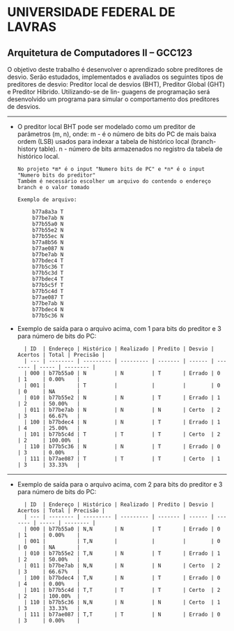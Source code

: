 # UNIVERSIDADE FEDERAL DE LAVRAS

## Arquitetura de Computadores II – GCC123

O objetivo deste trabalho é desenvolver o aprendizado sobre preditores de desvio. Serão
estudados, implementados e avaliados os seguintes tipos de preditores de desvio: Preditor
local de desvios (BHT), Preditor Global (GHT) e Preditor Híbrido. Utilizando-se de lin-
guagens de programação será desenvolvido um programa para simular o comportamento
dos preditores de desvios.

---

- O preditor local BHT pode ser modelado como um preditor de parâmetros (m, n),
  onde:
  m - é o número de bits do PC de mais baixa ordem (LSB) usados para indexar a
  tabela de histórico local (branch-history table).
  n - número de bits armazenados no registro da tabela de histórico local.

      No projeto *m* é o input "Numero bits de PC" e *n* é o input "Numero bits do preditor"
      Também é necessário escolher um arquivo do contendo o endereço branch e o valor tomado

      Exemplo de arquivo:

```
		b77a8a3a T
		b77be7ab N
		b77b55a0 N
		b77b55e2 N
		b77b55ec N
		b77a8b56 N
		b77ae087 N
		b77be7ab N
		b77bdec4 T
		b77b5c36 T
		b77b5c3d T
		b77bdec4 T
		b77b5c5f T
		b77b5c4d T
		b77ae087 T
		b77be7ab N
		b77bdec4 N
		b77b5c36 N

```

- Exemplo de saída para o arquivo acima, com 1 para bits do preditor e 3 para número de bits do PC:

      	| ID  | Endereço | Histórico | Realizado | Predito | Desvio | Acertos | Total | Precisão |
      	| --- | -------- | --------- | --------- | ------- | ------ | ------- | ----- | -------- |
      	| 000 | b77b55a0 | N         | N         | T       | Errado | 0       | 1     | 0.00%    |
      	| 001 |          | T         |           |         |        | 0       | 0     | NA       |
      	| 010 | b77b55e2 | N         | N         | T       | Errado | 1       | 2     | 50.00%   |
      	| 011 | b77be7ab | N         | N         | N       | Certo  | 2       | 3     | 66.67%   |
      	| 100 | b77bdec4 | N         | N         | T       | Errado | 1       | 4     | 25.00%   |
      	| 101 | b77b5c4d | T         | T         | T       | Certo  | 2       | 2     | 100.00%  |
      	| 110 | b77b5c36 | N         | N         | T       | Errado | 0       | 3     | 0.00%    |
      	| 111 | b77ae087 | T         | T         | T       | Certo  | 1       | 3     | 33.33%   |

---

- Exemplo de saída para o arquivo acima, com 2 para bits do preditor e 3 para número de bits do PC:

      	| ID  | Endereço | Histórico | Realizado | Predito | Desvio | Acertos | Total | Precisão |
      	| --- | -------- | --------- | --------- | ------- | ------ | ------- | ----- | -------- |
      	| 000 | b77b55a0 | N,N       | N         | T       | Errado | 0       | 1     | 0.00%    |
      	| 001 |          | T,N       |           |         |        | 0       | 0     | NA       |
      	| 010 | b77b55e2 | T,N       | N         | T       | Errado | 1       | 2     | 50.00%   |
      	| 011 | b77be7ab | N,N       | N         | N       | Certo  | 2       | 3     | 66.67%   |
      	| 100 | b77bdec4 | T,N       | N         | T       | Errado | 0       | 4     | 0.00%    |
      	| 101 | b77b5c4d | T,T       | T         | T       | Certo  | 2       | 2     | 100.00%  |
      	| 110 | b77b5c36 | N,N       | N         | N       | Certo  | 1       | 3     | 33.33%   |
      	| 111 | b77ae087 | T,T       | T         | N       | Errado | 0       | 3     | 0.00%    |

